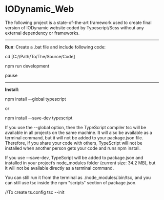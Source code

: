 # IODynamic_Web
The following project is a state-of-the-art framework used to create final version of IODynamic website coded by Typescript/Scss without any external dependency or frameworks.

------------------------------
**Run**:
Create a .bat file and include following code:

cd [C://Path/To/The/Source/Code]

npm run development

pause

------------------------------
**Install**:

npm install --global typescript

or

npm install --save-dev typescript

If you use the --global option, then the TypeScript compiler tsc will be available in all projects on the same machine. It will also be available as a terminal command, but it will not be added to your package.json file. Therefore, if you share your code with others, TypeScript will not be installed when another person gets your code and runs npm install.

If you use --save-dev, TypeScript will be added to package.json and installed in your project’s node_modules folder (current size: 34.2 MB), but it will not be available directly as a terminal command.

You can still run it from the terminal as ./node_modules/.bin/tsc, and you can still use tsc inside the npm "scripts" section of package.json.


//To create ts.config
tsc --init
